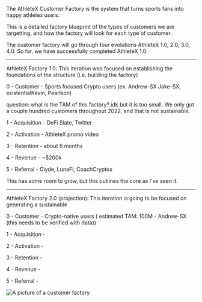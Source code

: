 The AthleteX Customer Factory is the system that turns sports fans into happy athletex users.

This is a detailed factory blueprint of the types of customers we are targetting, and how the factory will look for each type of customer.

The customer factory will go through four evolutions AthleteX 1.0, 2.0, 3.0, 4.0.
So far, we have successfully completed AthleteX 1.0.

-----------------------------------------------------------------------------

AthleteX Factory 1.0:  This iteration was focused on establishing the foundations of the structure (i.e. building the factory)

0 - Customer - Sports focused Crypto users (ex. Andrew-SX Jake-SX, existentialKevin, Pearlson)

question: what is the TAM of this factory?  idk but it is too small.  We only got a couple hundred customers throughout 2022, and that is not sustainable.

1 - Acquisition - DeFi Slate, Twitter

2 - Activation - AthleteX promo video

3 - Retention - about 6 months

4 - Revenue - ~$200k

5 - Referral - Clyde, LunaFi, CoachCryptos

This has some room to grow, but this outlines the core as I've seen it.

-----------------------------------------------------------------------------

AthleteX Factory 2.0 (projection): This iteration is going to be focused on generating a sustainable 

0 - Customer - Crypto-native users ( estimated TAM: 100M - Andrew-SX (this needs to be verified with data))

1 - Acquisition -

2 - Activation - 

3 - Retention - 

4 - Revenue - 

5 - Referral - 


![A picture of a customer factory](https://s3.amazonaws.com/leancanvas_production/syfbux9el98cg0o6r6wag18ckkaw?response-content-disposition=inline%3B%20filename%3D%22customer-factory.png%22%3B%20filename%2A%3DUTF-8%27%27customer-factory.png&response-content-type=image%2Fpng&X-Amz-Algorithm=AWS4-HMAC-SHA256&X-Amz-Credential=AKIA236FBQTZH6QLCUQP%2F20230103%2Fus-east-1%2Fs3%2Faws4_request&X-Amz-Date=20230103T165348Z&X-Amz-Expires=10800&X-Amz-SignedHeaders=host&X-Amz-Signature=a68ac58f5db85a98a873189454629bda54351719509a1c27df49be53b5df84be)
